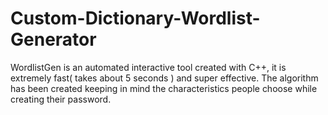 # Custom-Dictionary-Wordlist-Generator
WordlistGen is an automated interactive tool created with C++, it is extremely fast( takes about 5 seconds ) and super effective. The algorithm has been created keeping in mind the characteristics people choose while creating their password. 
